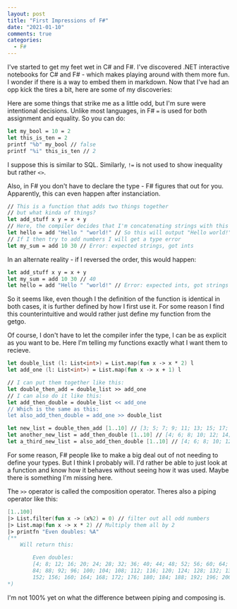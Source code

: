```yaml
---
layout: post
title: "First Impressions of F#"
date: "2021-01-10"
comments: true
categories:
  - F#
---
```


I've started to get my feet wet in C# and F#. I've discovered .NET interactive notebooks for C# and F# - which makes playing around with them more fun. I wonder if there is a way to embed them in markdown. Now that I've had an opp kick the tires a bit, here are some of my discoveries:

Here are some things that strike me as a little odd, but I'm sure were intentional decisions. Unlike most languages, in F# `=` is used for both assignment and equality. So you can do:

```fsharp
let my_bool = 10 = 2
let this_is_ten = 2
printf "%b" my_bool // false
printf "%i" this_is_ten // 2

```

I suppose this is similar to SQL. Similarly, `!=` is not used to show inequality but rather `<>`.

Also, in F# you don't have to declare the type - F# figures that out for you. Apparently, this can even happen after instanciation.

```fsharp
// This is a function that adds two things together
// but what kinda of things?
let add_stuff x y = x + y
// Here, the compiler decides that I'm concatenating strings with this function
let hello = add "Hello " "world!" // So this will output "Hello world!"
// If I then try to add numbers I will get a type error
let my_sum = add 10 30 // Error: expected strings, got ints
```

In an alternate reality - if I reversed the order, this would happen:

```fsharp
let add_stuff x y = x + y
let my_sum = add 10 30 // 40
let hello = add "Hello " "world!" // Error: expected ints, got strings
```

So it seems like, even though I the definition of the function is identical in both cases, it is further defined by how I first use it. For some reason I find this counterintuitive and would rather just define my function from the getgo.

Of course, I don't have to let the compiler infer the type, I can be as explicit as you want to be. Here I'm telling my functions exactly what I want them to recieve.

```fsharp
let double_list (l: List<int>) = List.map(fun x -> x * 2) l
let add_one (l: List<int>) = List.map(fun x -> x + 1) l

// I can put them together like this:
let double_then_add = double_list >> add_one
// I can also do it like this:
let add_then_double = double_list << add_one
// Which is the same as this:
let also_add_then_double = add_one >> double_list

let new_list = double_then_add [1..10] // [3; 5; 7; 9; 11; 13; 15; 17; 19; 21]
let another_new_list = add_then_double [1..10] // [4; 6; 8; 10; 12; 14; 16; 18; 20; 22]
let a_third_new_list = also_add_then_double [1..10] // [4; 6; 8; 10; 12; 14; 16; 18; 20; 22]
```

For some reason, F# people like to make a big deal out of not needing to define your types. But I think I probably will. I'd rather be able to just look at a function and know how it behaves without seeing how it was used. Maybe there is something I'm missing here.

The `>>` operator is called the composition operator.
Theres also a piping operator like this:

```fsharp
[1..100]
|> List.filter(fun x -> (x%2) = 0) // filter out all odd numbers
|> List.map(fun x -> x * 2) // Multiply them all by 2
|> printfn "Even doubles: %A"
(**
    Will return this:

        Even doubles:
        [4; 8; 12; 16; 20; 24; 28; 32; 36; 40; 44; 48; 52; 56; 60; 64; 68; 72; 76; 80;
        84; 88; 92; 96; 100; 104; 108; 112; 116; 120; 124; 128; 132; 136; 140; 144; 148;
        152; 156; 160; 164; 168; 172; 176; 180; 184; 188; 192; 196; 200]
*)
```

I'm not 100% yet on what the difference between piping and composing is.
